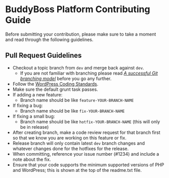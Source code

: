 # BuddyBoss Platform Contributing Guide

Before submitting your contribution, please make sure to take a moment and read through the following guidelines.

## Pull Request Guidelines

- Checkout a topic branch from `dev` and merge back against `dev`.
    - If you are not familiar with branching please read [_A successful Git branching model_](http://nvie.com/posts/a-successful-git-branching-model/) before you go any further.
- Follow the [WordPress Coding Standards](https://make.wordpress.org/core/handbook/coding-standards/).
- Make sure the default grunt task passes.
- If adding a new feature:
    - Branch name should be like `feature-YOUR-BRANCH-NAME`
- If fixing a bug:
    - Branch name should be like `fix-YOUR-BRANCH-NAME`
 - If fixing a small bug:
    - Branch name should be like `hotfix-YOUR-BRANCH-NAME` (this will only be in release)
- After creating branch, make a code review request for that branch first so that we know you are working on this feature or fix.
- Release branch will only contain latest `dev` branch changes and whatever changes done for the hotfixes for the release.
- When committing, reference your issue number (#1234) and include a note about the fix.
- Ensure that your code supports the minimum supported versions of PHP and WordPress; this is shown at the top of the readme.txt file.
